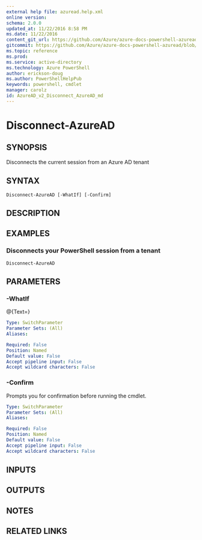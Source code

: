 ```yaml
---
external help file: azuread.help.xml
online version: 
schema: 2.0.0
updated_at: 11/22/2016 8:58 PM
ms.date: 11/22/2016
content_git_url: https://github.com/Azure/azure-docs-powershell-azuread/blob/live/Azure%20AD%20Cmdlets/AzureAD/v2/Disconnect-AzureAD.md
gitcommit: https://github.com/Azure/azure-docs-powershell-azuread/blob/084dca1f44ff9660c6e98edffec310a585c649e4/Azure%20AD%20Cmdlets/AzureAD/v2/Disconnect-AzureAD.md
ms.topic: reference
ms.prod: 
ms.service: active-directory
ms.technology: Azure PowerShell
author: erickson-doug
ms.author: PowerShellHelpPub
keywords: powershell, cmdlet
manager: carolz
id: AzureAD_v2_Disconnect_AzureAD_md
---
```


# Disconnect-AzureAD

## SYNOPSIS
Disconnects the current session from an Azure AD tenant

## SYNTAX

```
Disconnect-AzureAD [-WhatIf] [-Confirm]
```

## DESCRIPTION

## EXAMPLES

### Disconnects your PowerShell session from a tenant
```
Disconnect-AzureAD
```

## PARAMETERS

### -WhatIf
@{Text=}

```yaml
Type: SwitchParameter
Parameter Sets: (All)
Aliases: 

Required: False
Position: Named
Default value: False
Accept pipeline input: False
Accept wildcard characters: False
```

### -Confirm
Prompts you for confirmation before running the cmdlet.

```yaml
Type: SwitchParameter
Parameter Sets: (All)
Aliases: 

Required: False
Position: Named
Default value: False
Accept pipeline input: False
Accept wildcard characters: False
```

## INPUTS

## OUTPUTS

## NOTES

## RELATED LINKS

